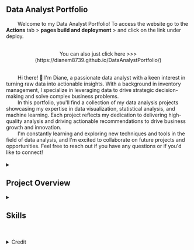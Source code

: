 ## Data Analyst Portfolio<br>
<span style="font size: 8 px;">
&nbsp; &nbsp; &nbsp; &nbsp;
Welcome to my Data Analyst Portfolio! To access the website go to the <b>Actions</b> tab > <b>pages build and deployment</b> > and click on the link under deploy.<br><br>
<p align="center" width="100%">You can also just click here >>> (https://dianem8739.github.io/DataAnalystPortfolio/)</p><br>
&nbsp; &nbsp; &nbsp; &nbsp;
Hi there! 👋 I'm Diane, a passionate data analyst with a keen interest in turning raw data into actionable insights. With a background in inventory management, I specialize in leveraging data to drive strategic decision-making and solve complex business problems.<br>
&nbsp; &nbsp; &nbsp; &nbsp;
In this portfolio, you'll find a collection of my data analysis projects showcasing my expertise in data visualization, statistical analysis, and machine learning. Each project reflects my dedication to delivering high-quality analysis and driving actionable recommendations to drive business growth and innovation.<br>
&nbsp; &nbsp; &nbsp; &nbsp;
I'm constantly learning and exploring new techniques and tools in the field of data analysis, and I'm excited to collaborate on future projects and opportunities. Feel free to reach out if you have any questions or if you'd like to connect!<br><br>

<details>
<summary><h2>Project Overview</h2></summary>

Below, you'll find a collection of my data analysis projects showcasing my expertise in various areas of data analysis, including data visualization, statistical analysis, and exploratory data analysis.

### Project 1: Sales Analysis Dashboard - Lariat Rental Car Analysis
- **Objective**: Analyze sales data to identify trends, patterns, and opportunities for optimization.
- **Tools Used**: Microsoft Excel and Powerpoint
- **Description**: This project involved cleaning and processing sales data, creating interactive visualizations in Excel, and deriving insights to improve sales performance. Strategies, findings, and suggestions are also included.

### Project 2: Customer Insights Product Analysis - Vehicle Fuel Efficiency Analysis
- **Objective**: Deliver actionable insights and recommendations to the client's online consumer products review site, facilitating the selection and promotion of vehicles with optimal fuel efficiency and cost-effectiveness for consumers.
- **Tools Used**: Microsoft Excel and Powerpoint
- **Description**: Conducting data analysis to identify the factors impacting vehicle fuel efficiency. 

### Project 3: Analysis of Sales and Performance Data
- **Objective**: The objective is to analyze video game sales and performance data to inform strategic decisions, maximize sales, and optimize return on investment for gaming companies.
- **Tools Used**: Python, Jupyter Notebook, Microsoft Word, PowerPoint, Excel
- **Description**: Analyze video game sales and performance data to identify key factors contributing to successful game launches, understand consumer preferences, and make informed decisions regarding game development, marketing strategies, and platform selection. The ultimate goal is to maximize game sales, increase market share, and optimize return on investment (ROI) for gaming companies.


Feel free to explore each project for more details and insights into my data analysis capabilities. If you have any questions or would like to collaborate on a project, don't hesitate to reach out!

</details>


<details>
<summary><h2>Skills</h2></summary>


   | Programming Languages | Tools         | Visualizations |
   |------------------------|---------------|----------------|
   | SQL                    | Pandas        | Matplotlib     |
   | Python                 | NumPy         | Seaborn        |
   |                        | PostgreSQL    | Tableau        |
   |                        | Excel         | Excel          |
   |                        | Powerpoint    |                |
  


</details>


</span>
<br><br><details>
<summary>Credit</summary>
<span style="font-size: 10 px;">
 	
	Dimension by HTML5 UP
	html5up.net | @ajlkn<br>
	Demo Images: Unsplash (unsplash.com)<br>
	Icons:Font Awesome (fontawesome.io)<br>
	Other:jQuery (jquery.com)<br>
 	Responsive Tools (github.com/ajlkn/responsive-tools)
</span>
</details>


